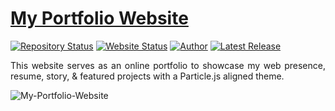 # <a href="SamuelAytenfsu.github.io" target="_blank">My Portfolio Website</a>

[![Repository Status](https://img.shields.io/badge/Repository%20Status-Maintained-dark%20green.svg)](https://github.com/SamuelAytenfsu/SamuelAytenfsu.github.io/)
[![Website Status](https://img.shields.io/badge/Website%20Status-Online-green)](https://people.umass.edu/sasingh)
[![Author](https://img.shields.io/badge/Author-Samuel%20Ayele%20Aytenfsu-blue.svg)](https://www.linkedin.com/in/samuel-a-/)
[![Latest Release](https://img.shields.io/badge/Latest%20Release-13%20June%202021-yellow.svg)](https://github.com/SamuelAytenfsu/SamuelAytenfsu.github.io)

 <p align="justify">This website serves as an online portfolio to showcase my web presence, resume, story, & featured projects with a Particle.js aligned theme.</p>

![My-Portfolio-Website](https://user-images.githubusercontent.com/97622118/207217600-9fb32404-fa34-4432-bf20-fa6c98615285.jpg)
